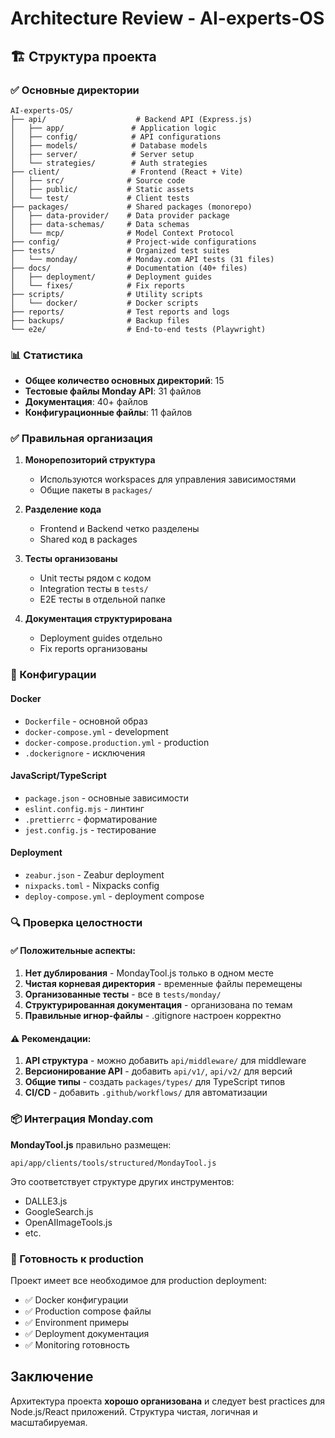 # Architecture Review - AI-experts-OS

## 🏗️ Структура проекта

### ✅ Основные директории

```
AI-experts-OS/
├── api/                    # Backend API (Express.js)
│   ├── app/               # Application logic
│   ├── config/            # API configurations
│   ├── models/            # Database models
│   ├── server/            # Server setup
│   └── strategies/        # Auth strategies
├── client/                # Frontend (React + Vite)
│   ├── src/              # Source code
│   ├── public/           # Static assets
│   └── test/             # Client tests
├── packages/             # Shared packages (monorepo)
│   ├── data-provider/    # Data provider package
│   ├── data-schemas/     # Data schemas
│   └── mcp/              # Model Context Protocol
├── config/               # Project-wide configurations
├── tests/                # Organized test suites
│   └── monday/           # Monday.com API tests (31 files)
├── docs/                 # Documentation (40+ files)
│   ├── deployment/       # Deployment guides
│   └── fixes/            # Fix reports
├── scripts/              # Utility scripts
│   └── docker/           # Docker scripts
├── reports/              # Test reports and logs
├── backups/              # Backup files
└── e2e/                  # End-to-end tests (Playwright)
```

### 📊 Статистика

- **Общее количество основных директорий**: 15
- **Тестовые файлы Monday API**: 31 файлов
- **Документация**: 40+ файлов
- **Конфигурационные файлы**: 11 файлов

### ✅ Правильная организация

1. **Монорепозиторий структура**
   - Используются workspaces для управления зависимостями
   - Общие пакеты в `packages/`

2. **Разделение кода**
   - Frontend и Backend четко разделены
   - Shared код в packages

3. **Тесты организованы**
   - Unit тесты рядом с кодом
   - Integration тесты в `tests/`
   - E2E тесты в отдельной папке

4. **Документация структурирована**
   - Deployment guides отдельно
   - Fix reports организованы

### 🔧 Конфигурации

#### Docker
- `Dockerfile` - основной образ
- `docker-compose.yml` - development
- `docker-compose.production.yml` - production
- `.dockerignore` - исключения

#### JavaScript/TypeScript
- `package.json` - основные зависимости
- `eslint.config.mjs` - линтинг
- `.prettierrc` - форматирование
- `jest.config.js` - тестирование

#### Deployment
- `zeabur.json` - Zeabur deployment
- `nixpacks.toml` - Nixpacks config
- `deploy-compose.yml` - deployment compose

### 🔍 Проверка целостности

#### ✅ Положительные аспекты:
1. **Нет дублирования** - MondayTool.js только в одном месте
2. **Чистая корневая директория** - временные файлы перемещены
3. **Организованные тесты** - все в `tests/monday/`
4. **Структурированная документация** - организована по темам
5. **Правильные игнор-файлы** - .gitignore настроен корректно

#### ⚠️ Рекомендации:
1. **API структура** - можно добавить `api/middleware/` для middleware
2. **Версионирование API** - добавить `api/v1/`, `api/v2/` для версий
3. **Общие типы** - создать `packages/types/` для TypeScript типов
4. **CI/CD** - добавить `.github/workflows/` для автоматизации

### 📦 Интеграция Monday.com

**MondayTool.js** правильно размещен:
```
api/app/clients/tools/structured/MondayTool.js
```

Это соответствует структуре других инструментов:
- DALLE3.js
- GoogleSearch.js
- OpenAIImageTools.js
- etc.

### 🚀 Готовность к production

Проект имеет все необходимое для production deployment:
- ✅ Docker конфигурации
- ✅ Production compose файлы
- ✅ Environment примеры
- ✅ Deployment документация
- ✅ Monitoring готовность

## Заключение

Архитектура проекта **хорошо организована** и следует best practices для Node.js/React приложений. Структура чистая, логичная и масштабируемая. 
